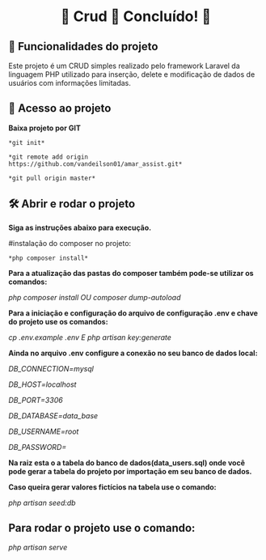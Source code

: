 <h1 align="center"> 
	🚧  Crud 🚀 Concluído!  🚧
</h1>


## :hammer: Funcionalidades do projeto

 Este projeto é um CRUD simples realizado pelo framework Laravel da linguagem PHP utilizado para inserção, delete e modificação de dados de usuários com informações limitadas.


## 📁 Acesso ao projeto

**Baixa projeto por GIT**

```
*git init*

*git remote add origin https://github.com/vandeilson01/amar_assist.git*

*git pull origin master*
```

## 🛠️ Abrir e rodar o projeto



**Siga as instruções abaixo para execução.**



#instalação do composer no projeto:

```
*php composer install*
```


**Para a atualização das pastas do composer também pode-se utilizar os comandos:**


*php composer install OU composer dump-autoload*


**Para a iniciação e configuração do arquivo de configuração .env e chave do projeto use os comandos:**


*cp .env.example .env E php artisan key:generate*


**Ainda no arquivo .env configure a conexão no seu banco de dados local:**


*DB_CONNECTION=mysql*

*DB_HOST=localhost*

*DB_PORT=3306*

*DB_DATABASE=data_base*

*DB_USERNAME=root*

*DB_PASSWORD=*



**Na raiz esta o a tabela do banco de dados(data_users.sql) onde você pode gerar a tabela do projeto por importação em seu banco de dados.**


**Caso queira gerar valores fictícios na tabela use o comando:**


*php artisan seed:db*

<h2> 
	Para rodar o projeto use o comando:
</h2>

*php artisan serve*




